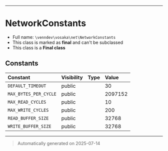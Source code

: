***

# NetworkConstants





* Full name: `\venndev\vosaka\net\NetworkConstants`
* This class is marked as **final** and can't be subclassed
* This class is a **Final class**


## Constants

| Constant | Visibility | Type | Value |
|:---------|:-----------|:-----|:------|
|`DEFAULT_TIMEOUT`|public| |30|
|`MAX_BYTES_PER_CYCLE`|public| |2097152|
|`MAX_READ_CYCLES`|public| |10|
|`MAX_WRITE_CYCLES`|public| |200|
|`READ_BUFFER_SIZE`|public| |32768|
|`WRITE_BUFFER_SIZE`|public| |32768|




***
> Automatically generated on 2025-07-14
